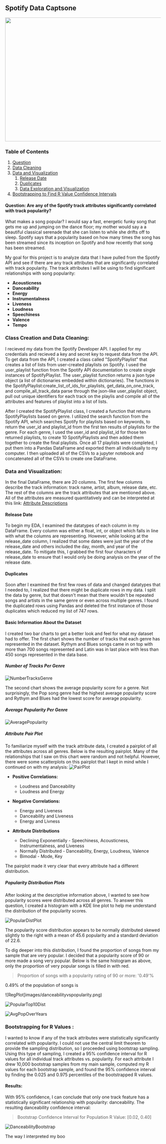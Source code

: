 ## Spotify Data Captsone

<p align="center">
  <img width="800" height="400" src="images/WebAPI_intro.png">
</p>

### Table of Contents
1. [Question](#Question)
2. [Data Cleaning](#Cleaning)
3. [Data and Visualization](#Visualization)
    1. [Release Date](#release_date)
    2. [Duplicates](#duplicates)
    3. [Data Exploration and Visualization](#dandv)
4. [Bootstrapping to Find R Value Confidence Intervals](#Bootstrap)

#### Question: Are any of the Spotify track attributes significantly correlated with track popularity? <a name="Question"></a>
What makes a song popular? I would say a fast, energetic funky song that gets me up and jumping on the dance floor; my mother would say a 
a beautiful classical serenade that she can listen to while she drifts off to sleep. Spotify says that a popularity based 
on how many times the song has been streamed since its inception on Spotify and how recently that song has been streamed. 


My goal for this project is to analyze data that I have pulled from the Spotify API and see if there are any track attributes 
that are significantly correlated with track popularity. 
The track attributes I will be using to find significant relationships with song popularity: 

  - **Acousticness**
  - **Danceability**
  - **Energy**
  - **Instrumentalness**
  - **Liveness** 
  - **Loudness** 
  - **Speechiness** 
  - **Valence**
  - **Tempo**
  
### Class Creation and Data Cleaning:  <a name="Cleaning"></a>
I recieved my data from the Spotify Developer API. I applied for my credentials and recieved a key and secret key to request 
data from the API. To get data from the API, I created a class called "SpotifyPlaylist" that creates a list of lists from 
user-created playlists on Spotify. I used the user_playlist function from the Spotify API documentation to create single instances of 
SpotifyPlaylist. The user_playlist function returns a json type object (a list of dictionaries embedded within dictionaries).
The functions in the SpotifyPlaylist:create_list_of_ids_for_playlists, get_data_on_one_track, and compile_all_track_data
parse through the json-like user_playlist object, pull out unique identifiers for each track on the playlis and compile 
all of the attributes and features of playlist into a list of lists. 

After I created the SpotifyPlaylist class, I created a function that returns SpotifyPlaylists based on genre. I utilized the 
search function from the Spotify API, which searches Spotify for playlists based on keywords, to return the user_id and playlist_id 
from the first ten results of playlists for the genre. For each genre, I used the user_id and playlist_id for those ten returned playlists,
to create 10 SpotifyPlaylists and then added them together to create the final playlists. Once all 17 playlists were completed, 
I put them into a Pandas DataFrame and exported them all individually to my computer. I then uploaded all of the CSVs 
to a jupyter notebook and concatenated all of the CSVs to create one DataFrame. 

### Data and Visualization: <a name="Visualization"></a>
In the final DataFrame, there are 20 columns. The first few columns describe the track information: track name, artist, album, release date, etc.
The rest of the columns are the track attributes that are mentioned above. All of the attributes are measured quantitatively and can be interpreted 
at this link: [Attribute Descriptions](https://developer.spotify.com/documentation/web-api/reference/tracks/get-audio-features/)

#### Release Date <a name="release_date"></a>

To begin my EDA, I examined the datatypes of each column in my DataFrame. Every column was either a float, int, or object which falls in line with what the columns are representing. However, while looking at the release_date column, I realized that some dates were just the year of the release_date and others included the day, month, and year of the release_date. To mitigate this, I grabbed the first four characters of release_date to ensure that I would only be doing analysis on the year of the release date. 

#### Duplicates <a name="duplicates"></a>

Soon after I examined the first few rows of data and changed datatypes that I needed to, I realized that there might be duplicate rows in my data. I split the data by genre, but that doesn't mean that there wouldn't be repeated songs and artists in the same genre or even across multiple genres. I found the duplicated rows using Pandas and deleted the first instance of those duplicates which reduced my list of 747 rows.

#### Basic Information About the Dataset <a name="dandv"></a>

I created two bar charts to get a better look and feel for what my dataset had to offer. The first chart shows the number of tracks that each genre has represented in the dataset. Rythym and Blues songs came in on top with more than 700 songs represented and Latin was in last place with less than 450 songs represented in the data base. 

##### Number of Tracks Per Genre

![NumberTracksGenre](images/NumberTracksGenre.png)

The second chart shows the average popularity score for a genre. Not surprisingly, the Pop song genre had the highest average popularity score and Rythym and Blues had the lowest score for average popularity.

##### Average Popularity Per Genre

![AveragePopularity](images/AvgPopularityPerGenre.png)

##### Attribute Pair Plot

To familiarize myself with the track attribute data, I created a pairplot of all the attributes across all genres. Below is the resulting pairplot. Many of the relationships that I saw on this chart were random and not helpful. However, there were some scatterplots on this pairplot that I kept in mind while I continued on with my analysis: 
![PairPlot](images/Pairplot.png)
  

  - **Positive Correlations:**
    - Loudness and Danceability
    - Loudness and Energy 
    
  - **Negative Correlations:**
    - Energy and Liveness 
    - Danceability and Liveness 
    - Energy and Livness 
    
   - **Attribute Distributions** 
     - Declining Exponentially 
           - Speechiness, Acousticness, Instrumentalness, and Liveness 
     - Normally Distributed 
            - Danceability, Energy, Loudness, Valence 
     - Bimodal
            - Mode, Key

The pairplot made it very clear that every attribute had a different distribution.
    

 
##### Popularity Distribution Plots

After looking at the descriptive information above, I wanted to see how popularity scores were distributed across all genres. To answer this question, I created a histogram with a KDE line plot to help me understand the distribution of the popularity scores.

![PopularDistPlot](images/DistributionOfPopularity.png)

The popularity score distribution appears to be normally distributed skewed slightly to the right with a mean of 45.6 popularity and a standard deviation of 22.6. 

To dig deeper into this distribution, I found the proportion of songs from my sample that are very popular. I decided that a popularity score of 90 or more made a song very popular. Below is the same histogram as above, only the proportion of very popular songs is filled in with red. 

>Proportion of songs with a popularity rating of 90 or more: '0.49'%

0.49% of the population of songs is

![RegPlot]images/danceabilityvspopularity.png)

![PopularTop10Dist](images/Top10.png)


![AvgPopOverYears](images/average_popularity_over_the_years.png)




                                                                                     
                                                                                     
### Bootstrapping for R Values <a name="Bootstrap"></a>:
I wanted to know if any of the track attributes were statistically significantly correlated with popularity. I could not use 
the central limit theorem to provide the sampling distribution, so I proceeded using bootstrap sampling. Using this type of sampling, I created a 95% confidence interval for R values for all individual track attributes vs. popularity. For each attribute I drew 10,000 bootstrap samples from my main sample, computed my R values for each bootstrap sample, and found the 
95% confidence interval by finding the 0.025 and 0.975 percentiles of the bootstrapped R values. 

#### Results: 
With 95% confidence, I can conclude that only one track feature has a statistically significant relationship with popularity: danceability. The resulting danceability confidence interval: 
>Bootstrap Confidence Interval for Population R Value: [0.02, 0.40]

![DanceabilityBootstrap](images/danceability_bootstrap.png)

The way I interpreted my boo
